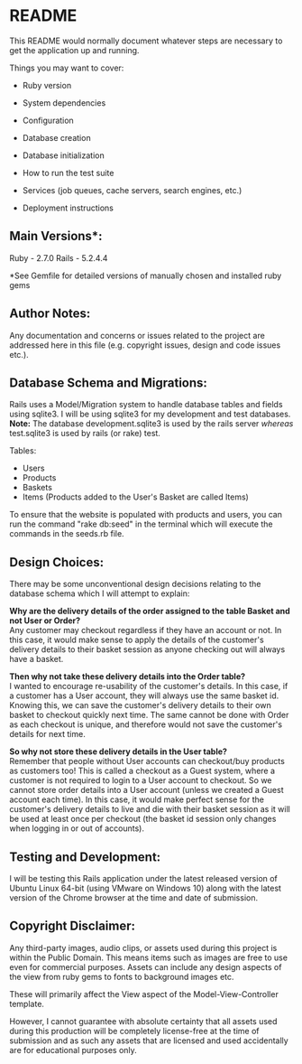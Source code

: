 # README

This README would normally document whatever steps are necessary to get the
application up and running.

Things you may want to cover:

* Ruby version

* System dependencies

* Configuration

* Database creation

* Database initialization

* How to run the test suite

* Services (job queues, cache servers, search engines, etc.)

* Deployment instructions


Main Versions*:
-----------------------------------------
Ruby - 2.7.0
Rails - 5.2.4.4

*See Gemfile for detailed versions of manually chosen and installed ruby gems


Author Notes:
-----------------------------------------
Any documentation and concerns or issues related to the project are addressed here in this file (e.g. copyright issues, design and code issues etc.).


Database Schema and Migrations:
-----------------------------------------
Rails uses a Model/Migration system to handle database tables and fields using sqlite3. I will be using sqlite3 for my development and test databases.<br/>
**Note:** The database development.sqlite3 is used by the rails server *whereas* test.sqlite3 is used by rails (or rake) test.

Tables:
- Users
- Products
- Baskets
- Items (Products added to the User's Basket are called Items)

To ensure that the website is populated with products and users, you can run the command "rake db:seed" in the terminal which will execute the commands in the seeds.rb file.

Design Choices:
-----------------------------------------
There may be some unconventional design decisions relating to the database schema which I will attempt to explain:

**Why are the delivery details of the order assigned to the table Basket and not User or Order?**<br/>
Any customer may checkout regardless if they have an account or not. In this case, it would make sense to apply the details of the customer's delivery details to their basket session as anyone checking out will always have a basket.

**Then why not take these delivery details into the Order table?**<br/>
I wanted to encourage re-usability of the customer's details. In this case, if a customer has a User account, they will always use the same basket id. Knowing this, we can save the customer's delivery details to their own basket to checkout quickly next time. The same cannot be done with Order as each checkout is unique, and therefore would not save the customer's details for next time.

**So why not store these delivery details in the User table?**<br/>
Remember that people without User accounts can checkout/buy products as customers too! This is called a checkout as a Guest system, where a customer is not required to login to a User account to checkout. So we cannot store order details into a User account (unless we created a Guest account each time). In this case, it would make perfect sense for the customer's delivery details to live and die with their basket session as it will be used at least once per checkout (the basket id session only changes when logging in or out of accounts).


Testing and Development:
-----------------------------------------
I will be testing this Rails application under the latest released version of Ubuntu Linux 64-bit (using VMware on Windows 10) along with the latest version of the Chrome browser at the time and date of submission.


Copyright Disclaimer:
-----------------------------------------
Any third-party images, audio clips, or assets used during this project is within the Public Domain. This means items such as images are free to use even for commercial purposes. Assets can include any design aspects of the view from ruby gems to fonts to background images etc.

These will primarily affect the View aspect of the Model-View-Controller template.

However, I cannot guarantee with absolute certainty that all assets used during this production will be completely license-free at the time of submission and as such any assets that are licensed and used accidentally are for educational purposes only.
